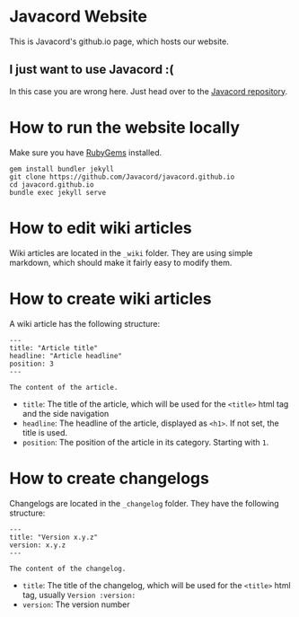 # Javacord Website
This is Javacord's github.io page, which hosts our website.

## I just want to use Javacord :\(
In this case you are wrong here. Just head over to the [Javacord repository](https://github.com/Javacord/Javacord).

# How to run the website locally
Make sure you have [RubyGems](https://rubygems.org/) installed.
```
gem install bundler jekyll
git clone https://github.com/Javacord/javacord.github.io
cd javacord.github.io
bundle exec jekyll serve
```

# How to edit wiki articles
Wiki articles are located in the `_wiki` folder.
They are using simple markdown, which should make it fairly easy to modify them.

# How to create wiki articles
A wiki article has the following structure:
```
---
title: "Article title"
headline: "Article headline"
position: 3
---

The content of the article.
```
* `title`: The title of the article, which will be used for the `<title>` html tag and the side navigation
* `headline`: The headline of the article, displayed as `<h1>`. If not set, the title is used.
* `position`: The position of the article in its category. Starting with `1`.

# How to create changelogs
Changelogs are located in the `_changelog` folder. They have the following structure:
```
---
title: "Version x.y.z"
version: x.y.z
---

The content of the changelog.
```
* `title`: The title of the changelog, which will be used for the `<title>` html tag, usually `Version :version:`
* `version`: The version number